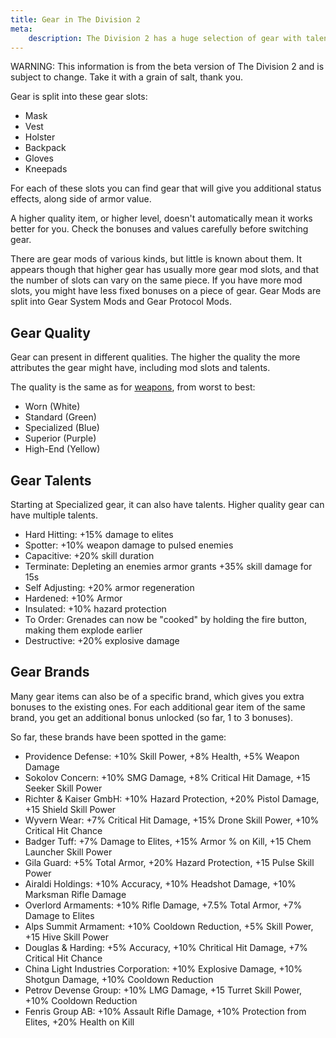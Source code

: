 ```yaml
---
title: Gear in The Division 2
meta:
    description: The Division 2 has a huge selection of gear with talents and stats that make your character stronger. Here you find everything you need.
---
```


WARNING: This information is from the beta version of The Division 2 and is subject to change. Take it with a grain of salt, thank you.

Gear is split into these gear slots:

- Mask
- Vest
- Holster
- Backpack
- Gloves
- Kneepads

For each of these slots you can find gear that will give you additional status effects, along side of armor value.

A higher quality item, or higher level, doesn't automatically mean it works better for you. Check the bonuses and values carefully before switching gear.

There are gear mods of various kinds, but little is known about them. It appears though that higher gear has usually more gear mod slots, and that the number of slots can vary on the same piece. If you have more mod slots, you might have less fixed bonuses on a piece of gear. Gear Mods are split into Gear System Mods and Gear Protocol Mods.

## Gear Quality

Gear can present in different qualities. The higher the quality the more attributes the gear might have, including mod slots and talents.

The quality is the same as for [weapons](/weapons.html), from worst to best:

- Worn (White)
- Standard (Green)
- Specialized (Blue)
- Superior (Purple)
- High-End (Yellow)


## Gear Talents

Starting at Specialized gear, it can also have talents. Higher quality gear can have multiple talents.

- Hard Hitting: +15% damage to elites
- Spotter: +10% weapon damage to pulsed enemies
- Capacitive: +20% skill duration
- Terminate: Depleting an enemies armor grants +35% skill damage for 15s
- Self Adjusting: +20% armor regeneration
- Hardened: +10% Armor
- Insulated: +10% hazard protection
- To Order: Grenades can now be "cooked" by holding the fire button, making them explode earlier
- Destructive: +20% explosive damage

## Gear Brands

Many gear items can also be of a specific brand, which gives you extra bonuses to the existing ones. For each additional gear item of the same brand, you get an additional bonus unlocked (so far, 1 to 3 bonuses). 

So far, these brands have been spotted in the game:

- Providence Defense: +10% Skill Power, +8% Health, +5% Weapon Damage
- Sokolov Concern: +10% SMG Damage, +8% Critical Hit Damage, +15 Seeker Skill Power
- Richter & Kaiser GmbH: +10% Hazard Protection, +20% Pistol Damage, +15 Shield Skill Power
- Wyvern Wear: +7% Critical Hit Damage, +15% Drone Skill Power, +10% Critical Hit Chance
- Badger Tuff: +7% Damage to Elites, +15% Armor % on Kill, +15 Chem Launcher Skill Power 
- Gila Guard: +5% Total Armor, +20% Hazard Protection, +15 Pulse Skill Power
- Airaldi Holdings: +10% Accuracy, +10% Headshot Damage, +10% Marksman Rifle Damage
- Overlord Armaments: +10% Rifle Damage, +7.5% Total Armor, +7% Damage to Elites
- Alps Summit Armament: +10% Cooldown Reduction, +5% Skill Power, +15 Hive Skill Power
- Douglas & Harding: +5% Accuracy, +10% Chritical Hit Damage, +7% Critical Hit Chance
- China Light Industries Corporation: +10% Explosive Damage, +10% Shotgun Damage, +10% Cooldown Reduction
- Petrov Devense Group: +10% LMG Damage, +15 Turret Skill Power, +10% Cooldown Reduction
- Fenris Group AB: +10% Assault Rifle Damage, +10% Protection from Elites, +20% Health on Kill